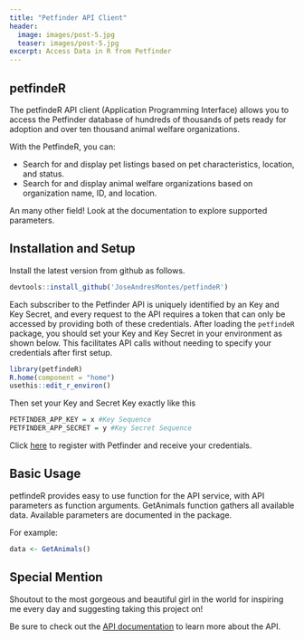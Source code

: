 ```yaml
---
title: "Petfinder API Client"
header:
  image: images/post-5.jpg
  teaser: images/post-5.jpg
excerpt: Access Data in R from Petfinder
---
```


## petfindeR

The petfindeR API client (Application Programming Interface) allows you to access the Petfinder database of hundreds of thousands of pets ready for adoption and over ten thousand animal welfare organizations. 

With the PetfindeR, you can:

* Search for and display pet listings based on pet characteristics, location, and status.
* Search for and display animal welfare organizations based on organization name, ID, and location.

An many other field! Look at the documentation to explore supported parameters.

## Installation and Setup
Install the latest version from github as follows.

```r
devtools::install_github('JoseAndresMontes/petfindeR')
```

Each subscriber to the Petfinder API is uniquely identified by an Key and Key Secret, and every request to the API requires a token that can only be accessed by providing both of these credentials. After loading the `petfindeR` package, you should set your Key and Key Secret in your environment as shown below. This facilitates API calls without needing to specify your credentials after first setup.

```r
library(petfindeR)
R.home(component = "home")
usethis::edit_r_environ()
```

Then set your Key and Secret Key exactly like this
```r
PETFINDER_APP_KEY = x #Key Sequence
PETFINDER_APP_SECRET = y #Key Secret Sequence
```
Click [here](https://www.petfinder.com/developers/) to register with Petfinder and receive your credentials.
 
## Basic Usage
petfindeR provides easy to use function for the API service, with API parameters as function arguments. GetAnimals function gathers all available data. Available parameters are documented in the package.

For example:

```r
data <- GetAnimals()
```

## Special Mention
Shoutout to the most gorgeous and beautiful girl in the world for inspiring me every day and suggesting taking this project on!

Be sure to check out the [API documentation](https://www.petfinder.com/developers/v2/docs/) to learn more about the API. 
